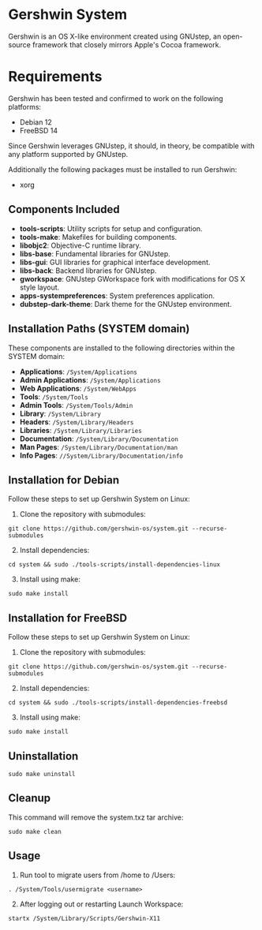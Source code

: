 # Gershwin System

Gershwin is an OS X-like environment created using GNUstep, an open-source framework that closely mirrors Apple's Cocoa framework. 

# Requirements

Gershwin has been tested and confirmed to work on the following platforms:

* Debian 12
* FreeBSD 14

Since Gershwin leverages GNUstep, it should, in theory, be compatible with any platform supported by GNUstep.

Additionally the following packages must be installed to run Gershwin:

* xorg

## Components Included

- **tools-scripts**: Utility scripts for setup and configuration.
- **tools-make**: Makefiles for building components.
- **libobjc2**: Objective-C runtime library.
- **libs-base**: Fundamental libraries for GNUstep.
- **libs-gui**: GUI libraries for graphical interface development.
- **libs-back**: Backend libraries for GNUstep.
- **gworkspace**: GNUstep GWorkspace fork with modifications for OS X style layout.
- **apps-systempreferences**: System preferences application.
- **dubstep-dark-theme**: Dark theme for the GNUstep environment.

## Installation Paths (SYSTEM domain)

These components are installed to the following directories within the SYSTEM domain:

- **Applications**: `/System/Applications`
- **Admin Applications**: `/System/Applications`
- **Web Applications**: `/System/WebApps`
- **Tools**: `/System/Tools`
- **Admin Tools**: `/System/Tools/Admin`
- **Library**: `/System/Library`
- **Headers**: `/System/Library/Headers`
- **Libraries**: `/System/Library/Libraries`
- **Documentation**: `/System/Library/Documentation`
- **Man Pages**: `/System/Library/Documentation/man`
- **Info Pages**: `//System/Library/Documentation/info`

## Installation for Debian

Follow these steps to set up Gershwin System on Linux:

1. Clone the repository with submodules:

```
git clone https://github.com/gershwin-os/system.git --recurse-submodules
```

2. Install dependencies:
```
cd system && sudo ./tools-scripts/install-dependencies-linux
```

3. Install using make:
```
sudo make install
```

## Installation for FreeBSD

Follow these steps to set up Gershwin System on Linux:

1. Clone the repository with submodules:

```
git clone https://github.com/gershwin-os/system.git --recurse-submodules
```

2. Install dependencies:
```
cd system && sudo ./tools-scripts/install-dependencies-freebsd
```

3. Install using make:
```
sudo make install
```

## Uninstallation

```
sudo make uninstall
```

## Cleanup

This command will remove the system.txz tar archive:

```
sudo make clean
```

## Usage

1. Run tool to migrate users from /home to /Users:
```
. /System/Tools/usermigrate <username>
```

2. After logging out or restarting Launch Workspace:
```
startx /System/Library/Scripts/Gershwin-X11
```